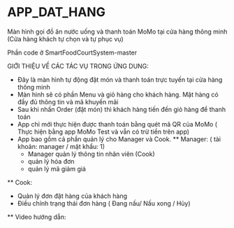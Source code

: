 # APP_DAT_HANG
Màn hình gọi đồ ăn nước uống và thanh toán MoMo tại cửa hàng thông minh (Cửa hàng khách tự chọn và tự phục vụ)

Phần code ở SmartFoodCourtSystem-master

GIỚI THIỆU VỀ CÁC TÁC VỤ TRONG ỨNG DUNG:
- Đây là màn hình tự động đặt món và thanh toán trực tuyến tại cửa hàng thông minh
- Màn hình sẽ có phần Menu và giỏ hàng cho khách hàng. Mặt hàng có đầy đủ thông tin và mã khuyến mãi 
- Sau khi nhấn Order (đặt món) thì khách hàng tiến đến giỏ hàng để thanh toán 
- App chỉ mới thực hiện được thanh toán bằng quét mã QR của MoMo ( Thực hiện bằng app MoMo Test và vẫn có trừ tiền trên app)
- App bao gồm cả phần quản lý cho Manager và Cook. 
 ** Manager:
  ( tài khoản: manager  / mật khẩu: 1) 
   - Manager quản lý thông tin nhân viên (Cook)
   - quản lý hóa đơn 
   - quản lý mã giảm giá 
   
 ** Cook:
   - Quản lý đơn đặt hàng của khách hàng 
   - Điều chỉnh trạng thái đơn hàng ( Đang nấu/ Nấu xong / Hủy)
   
 ** Video hướng dẫn:
 
  
  
 

